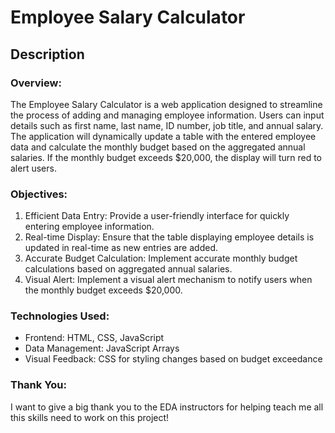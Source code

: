 # Employee Salary Calculator

## Description

### Overview:
The Employee Salary Calculator is a web application designed to streamline the process of adding and managing employee information. Users can input details such as first name, last name, ID number, job title, and annual salary. The application will dynamically update a table with the entered employee data and calculate the monthly budget based on the aggregated annual salaries. If the monthly budget exceeds 
$20,000, the display will turn red to alert users.

### Objectives:
1. Efficient Data Entry: Provide a user-friendly interface for quickly entering employee information.
1. Real-time Display: Ensure that the table displaying employee details is updated in real-time as new entries are added.
1. Accurate Budget Calculation: Implement accurate monthly budget calculations based on aggregated annual salaries.
1. Visual Alert: Implement a visual alert mechanism to notify users when the monthly budget exceeds $20,000.

### Technologies Used:
- Frontend: HTML, CSS, JavaScript
- Data Management: JavaScript Arrays
- Visual Feedback: CSS for styling changes based on budget exceedance

### Thank You:
I want to give a big thank you to the EDA instructors for helping teach me all this skills
need to work on this project!